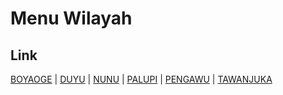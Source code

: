 # Menu Wilayah

## Link

[BOYAOGE](https://github.com/gigit-pemilu/pemilu-2024-72-sulawesi-tengah/tree/main/pilpres/hitung-suara/sub/72-sulawesi-tengah/sub/71-kota-palu/sub/06-tatanga/sub/1006-boyaoge)
 | 
[DUYU](https://github.com/gigit-pemilu/pemilu-2024-72-sulawesi-tengah/tree/main/pilpres/hitung-suara/sub/72-sulawesi-tengah/sub/71-kota-palu/sub/06-tatanga/sub/1005-duyu)
 | 
[NUNU](https://github.com/gigit-pemilu/pemilu-2024-72-sulawesi-tengah/tree/main/pilpres/hitung-suara/sub/72-sulawesi-tengah/sub/71-kota-palu/sub/06-tatanga/sub/1001-nunu)
 | 
[PALUPI](https://github.com/gigit-pemilu/pemilu-2024-72-sulawesi-tengah/tree/main/pilpres/hitung-suara/sub/72-sulawesi-tengah/sub/71-kota-palu/sub/06-tatanga/sub/1002-palupi)
 | 
[PENGAWU](https://github.com/gigit-pemilu/pemilu-2024-72-sulawesi-tengah/tree/main/pilpres/hitung-suara/sub/72-sulawesi-tengah/sub/71-kota-palu/sub/06-tatanga/sub/1004-pengawu)
 | 
[TAWANJUKA](https://github.com/gigit-pemilu/pemilu-2024-72-sulawesi-tengah/tree/main/pilpres/hitung-suara/sub/72-sulawesi-tengah/sub/71-kota-palu/sub/06-tatanga/sub/1003-tawanjuka)

